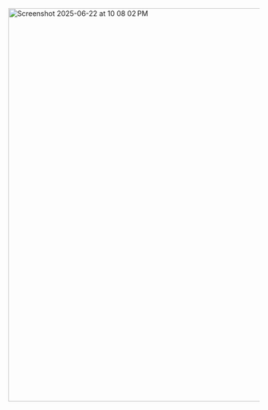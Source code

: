 <img width="789" alt="Screenshot 2025-06-22 at 10 08 02 PM" src="https://github.com/user-attachments/assets/9a7f25ba-dd31-4d5b-b7fa-e743eaea4ba1" />

